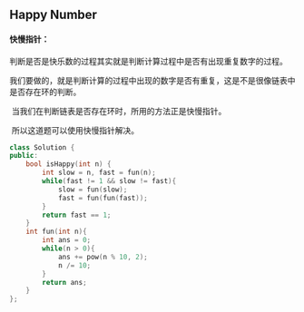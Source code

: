 ## Happy Number

#### 快慢指针：

​		判断是否是快乐数的过程其实就是判断计算过程中是否有出现重复数字的过程。

​		我们要做的，就是判断计算的过程中出现的数字是否有重复，这是不是很像链表中是否存在环的判断。

​		当我们在判断链表是否存在环时，所用的方法正是快慢指针。

​		所以这道题可以使用快慢指针解决。

```c++
class Solution {
public:
    bool isHappy(int n) {
        int slow = n, fast = fun(n);
        while(fast != 1 && slow != fast){
            slow = fun(slow);
            fast = fun(fun(fast));
        }
        return fast == 1;
    }
    int fun(int n){
        int ans = 0;
        while(n > 0){
            ans += pow(n % 10, 2);
            n /= 10;
        }
        return ans;
    }
};
```

